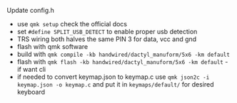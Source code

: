 Update config.h

- use `qmk setup` check the official docs
- set `#define SPLIT_USB_DETECT` to enable proper usb detection
- TRS wiring both halves the same PIN 3 for data, vcc and gnd
- flash with qmk software
- build with `qmk compile -kb handwired/dactyl_manuform/5x6 -km default`
- flash with `qmk flash -kb handwired/dactyl_manuform/5x6 -km default` - if want cli
- if needed to convert keymap.json to keymap.c use `qmk json2c -i keymap.json -o keymap.c` and put it in `keymaps/default/` for desired keyboard
